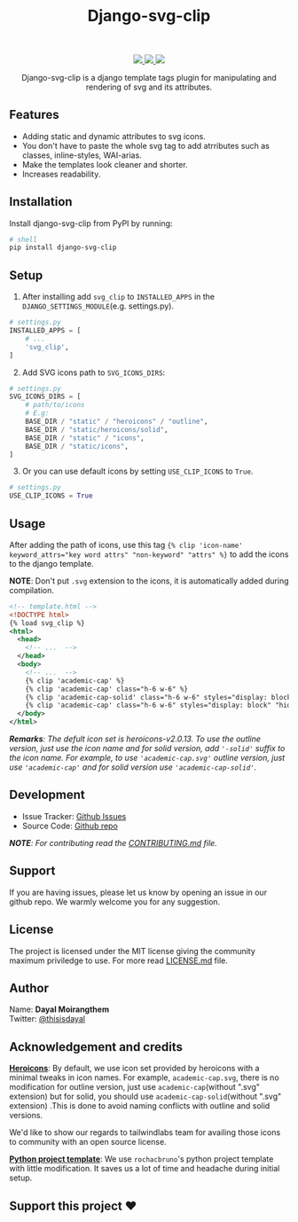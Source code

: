 <h1 align="center">
  <br>
  <br>
  Django-svg-clip
  <br>
  <br>
</h1>

<div align="center">
  <a href="https://codecov.io/gh/thisisdayal/svg-clip" >
    <img src="https://codecov.io/gh/thisisdayal/svg-clip/branch/main/graph/badge.svg?token=VPY6PPFO1I"/>
  </a>
  <a href="https://github.com/thisisdayal/svg-clip/actions/workflows/main.yml">
    <img src="https://github.com/thisisdayal/svg-clip/actions/workflows/main.yml/badge.svg"/>
  </a>
  <a href="https://github.com/thisisdayal/svg-clip/actions/workflows/release.yml">
    <img src="https://github.com/thisisdayal/svg-clip/actions/workflows/release.yml/badge.svg"/>
  </a>
</div>

<p align="center">Django-svg-clip is a django template tags plugin for manipulating and rendering of svg and its attributes.</p>

## Features

- Adding static and dynamic attributes to svg icons.
- You don't have to paste the whole svg tag to add atrributes such as classes, inline-styles, WAI-arias.
- Make the templates look cleaner and shorter.
- Increases readability.

## Installation

Install django-svg-clip from PyPI by running:

```bash
# shell
pip install django-svg-clip
```

## Setup

1. After installing add `svg_clip` to `INSTALLED_APPS` in the `DJANGO_SETTINGS_MODULE`(e.g. settings.py).

```python
# settings.py
INSTALLED_APPS = [
    # ...
    'svg_clip',
]
```

2. Add SVG icons path to `SVG_ICONS_DIRS`:

```python
# settings.py
SVG_ICONS_DIRS = [
    # path/to/icons
    # E.g:
    BASE_DIR / "static" / "heroicons" / "outline",
    BASE_DIR / "static/heroicons/solid",
    BASE_DIR / "static" / "icons",
    BASE_DIR / "static/icons",
]
```

3. Or you can use default icons by setting `USE_CLIP_ICONS` to `True`.

```python
# settings.py
USE_CLIP_ICONS = True
```

## Usage

After adding the path of icons, use this tag `{% clip 'icon-name' keyword_attrs="key word attrs" "non-keyword" "attrs" %}` to add the icons to the django template.

**NOTE**: Don't put `.svg` extension to the icons, it is automatically added during compilation.

```xml
<!-- template.html -->
<!DOCTYPE html>
{% load svg_clip %}
<html>
  <head>
    <!-- ...  -->
  </head>
  <body>
    <!-- ...  -->
    {% clip 'academic-cap' %}
    {% clip 'academic-cap' class="h-6 w-6" %}
    {% clip 'academic-cap-solid' class="h-6 w-6" styles="display: block" %}
    {% clip 'academic-cap' class="h-6 w-6" styles="display: block" "hidden" %}
  </body>
</html>
```

_**Remarks**: The defult icon set is heroicons-v2.0.13. To use the outline version, just use the icon name and for solid version, add `'-solid'` suffix to the icon name. For example, to use `'academic-cap.svg'` outline version, just use `'academic-cap'` and for solid version use `'academic-cap-solid'`._

## Development

- Issue Tracker: [Github Issues](https://github.com/thisisdayal/svg-clip/issues)
- Source Code: [Github repo](https://github.com/thisisdayal/svg-clip/)

_**NOTE**: For contributing read the [CONTRIBUTING.md](CONTRIBUTING.md) file._

## Support

If you are having issues, please let us know by opening an issue in our github repo. We warmly welcome you for any suggestion.

## License

The project is licensed under the MIT license giving the community maximum priviledge to use. For more read [LICENSE.md](LICENSE.md) file.

## Author

Name: **Dayal Moirangthem**\
Twitter: [@thisisdayal](https://twitter.com/thisisdayal)

## Acknowledgement and credits

[**Heroicons**](https://heroicons.com/): By default, we use icon set provided by heroicons with a minimal tweaks in icon names. For example, `academic-cap.svg`, there is no modification for outline version, just use `academic-cap`(without ".svg" extension) but for solid, you should use `academic-cap-solid`(without ".svg" extension) .This is done to avoid naming conflicts with outline and solid versions.

We'd like to show our regards to tailwindlabs team for availing those icons to community with an open source license.

[**Python project template**](https://github.com/rochacbruno/python-project-template/): We use `rochacbruno`'s python project template with little modification. It saves us a lot of time and headache during initial setup.

## Support this project ❤️

<script type="text/javascript" src="https://cdnjs.buymeacoffee.com/1.0.0/button.prod.min.js" data-name="bmc-button" data-slug="moviequotes" data-color="#FFDD00" data-emoji=""  data-font="Cookie" data-text="Buy me a caffeine" data-outline-color="#000000" data-font-color="#000000" data-coffee-color="#ffffff" ></script>
